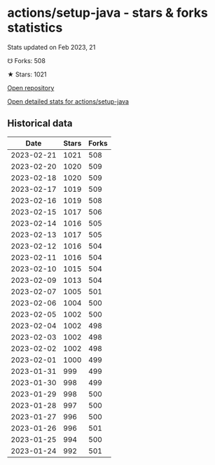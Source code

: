 # actions/setup-java - stars & forks statistics

Stats updated on Feb 2023, 21

☋ Forks: 508

★ Stars: 1021

[Open repository](https://github.com/actions/setup-java)

[Open detailed stats for actions/setup-java](https://reviewgithub.com/rep/actions/setup-java)

## Historical data
| Date | Stars | Forks |
|------|-------|-------|
| 2023-02-21 | 1021 | 508 | 
| 2023-02-20 | 1020 | 509 | 
| 2023-02-18 | 1020 | 509 | 
| 2023-02-17 | 1019 | 509 | 
| 2023-02-16 | 1019 | 508 | 
| 2023-02-15 | 1017 | 506 | 
| 2023-02-14 | 1016 | 505 | 
| 2023-02-13 | 1017 | 505 | 
| 2023-02-12 | 1016 | 504 | 
| 2023-02-11 | 1016 | 504 | 
| 2023-02-10 | 1015 | 504 | 
| 2023-02-09 | 1013 | 504 | 
| 2023-02-07 | 1005 | 501 | 
| 2023-02-06 | 1004 | 500 | 
| 2023-02-05 | 1002 | 500 | 
| 2023-02-04 | 1002 | 498 | 
| 2023-02-03 | 1002 | 498 | 
| 2023-02-02 | 1002 | 498 | 
| 2023-02-01 | 1000 | 499 | 
| 2023-01-31 | 999 | 499 | 
| 2023-01-30 | 998 | 499 | 
| 2023-01-29 | 998 | 500 | 
| 2023-01-28 | 997 | 500 | 
| 2023-01-27 | 996 | 500 | 
| 2023-01-26 | 996 | 501 | 
| 2023-01-25 | 994 | 500 | 
| 2023-01-24 | 992 | 501 | 

